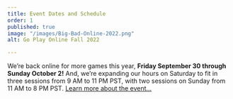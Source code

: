 ```yaml
---
title: Event Dates and Schedule
order: 1
published: true
image: "/images/Big-Bad-Online-2022.png"
alt: Go Play Online Fall 2022

---
```

We’re back online for more games this year, **Friday September 30 through Sunday October 2!** And, we’re expanding our hours on Saturday to fit in three sessions from 9 AM to 11 PM PST, with two sessions on Sunday from 11 AM to 8 PM PST. [Learn more about the event…](/blog/2022-08-20/)